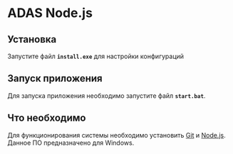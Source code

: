 # ADAS Node.js

## Установка
Запустите файл **`install.exe`** для настройки конфигураций

## Запуск приложения
Для запуска приложения необходимо запустите файл **`start.bat`**.

## Что необходимо
Для функционирования системы необходимо установить [Git](https://git-scm.com/download/win) и [Node.js](https://nodejs.org/ru/).
Данное ПО предназначено для Windows.
